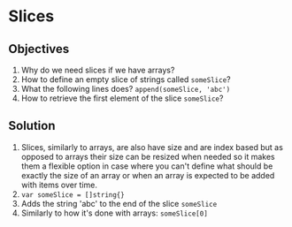 # Slices

## Objectives

1. Why do we need slices if we have arrays?
2. How to define an empty slice of strings called `someSlice`?
3. What the following lines does? `append(someSlice, 'abc')`
4. How to retrieve the first element of the slice `someSlice`?

## Solution

1. Slices, similarly to arrays, are also have size and are index based but as opposed to arrays their size can be resized when needed so it makes them a flexible option in case where you can't define what should be exactly the size of an array or when an array is expected to be added with items over time.
2. `var someSlice = []string{}`
3. Adds the string 'abc' to the end of the slice `someSlice`
4. Similarly to how it's done with arrays: `someSlice[0]`
